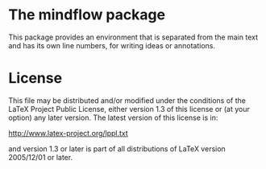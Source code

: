 # The mindflow package

This package provides an environment that is separated from the main text and
has its own line numbers, for writing ideas or annotations.

# License

This file may be distributed and/or modified under the conditions of the LaTeX
Project Public License, either version 1.3 of this license or (at your option)
any later version.  The latest version of this license is in:

   http://www.latex-project.org/lppl.txt

and version 1.3 or later is part of all distributions of LaTeX version
2005/12/01 or later.
